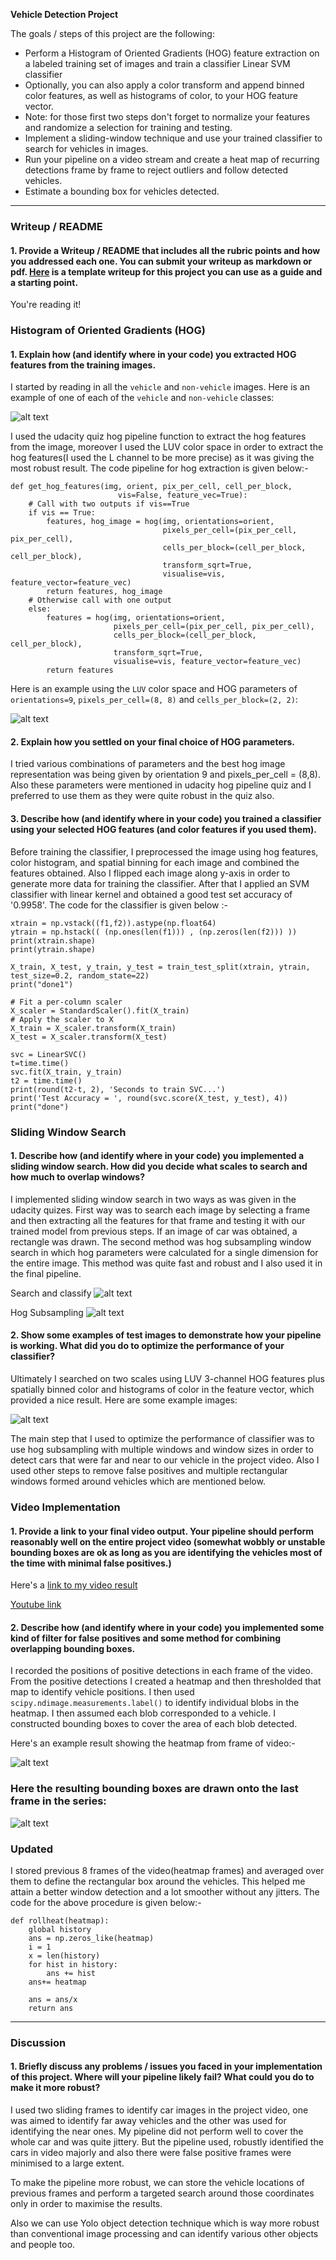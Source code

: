 **Vehicle Detection Project**

The goals / steps of this project are the following:

* Perform a Histogram of Oriented Gradients (HOG) feature extraction on a labeled training set of images and train a classifier Linear SVM classifier
* Optionally, you can also apply a color transform and append binned color features, as well as histograms of color, to your HOG feature vector. 
* Note: for those first two steps don't forget to normalize your features and randomize a selection for training and testing.
* Implement a sliding-window technique and use your trained classifier to search for vehicles in images.
* Run your pipeline on a video stream and create a heat map of recurring detections frame by frame to reject outliers and follow detected vehicles.
* Estimate a bounding box for vehicles detected.

[//]: # (Image References)
[image1]: ./examples/car_not_car.png
[image2]: ./examples/HOG_example.jpg
[image3]: ./examples/sliding_windows.jpg
[image4]: ./examples/sliding_window.jpg
[image5]: ./examples/bboxes_and_heat.png
[image6]: ./examples/labels_map.png
[image7]: ./examples/output_bboxes.png
[video1]: ./project_video.mp4

---
### Writeup / README

#### 1. Provide a Writeup / README that includes all the rubric points and how you addressed each one.  You can submit your writeup as markdown or pdf.  [Here](https://github.com/udacity/CarND-Vehicle-Detection/blob/master/writeup_template.md) is a template writeup for this project you can use as a guide and a starting point.  

You're reading it!

### Histogram of Oriented Gradients (HOG)

#### 1. Explain how (and identify where in your code) you extracted HOG features from the training images.

I started by reading in all the `vehicle` and `non-vehicle` images.  Here is an example of one of each of the `vehicle` and `non-vehicle` classes:

![alt text](https://github.com/deepanshu96/carp5/blob/master/output_images/t1.png)

I used the udacity quiz hog pipeline function to extract the hog features from the image, moreover I used the LUV color space in order to extract the hog features(I used the L channel to be more precise) as it was giving the most robust result.
The code pipeline for hog extraction is given below:-
```
def get_hog_features(img, orient, pix_per_cell, cell_per_block, 
                        vis=False, feature_vec=True):
    # Call with two outputs if vis==True
    if vis == True:
        features, hog_image = hog(img, orientations=orient, 
                                  pixels_per_cell=(pix_per_cell, pix_per_cell),
                                  cells_per_block=(cell_per_block, cell_per_block), 
                                  transform_sqrt=True, 
                                  visualise=vis, feature_vector=feature_vec)
        return features, hog_image
    # Otherwise call with one output
    else:      
        features = hog(img, orientations=orient, 
                       pixels_per_cell=(pix_per_cell, pix_per_cell),
                       cells_per_block=(cell_per_block, cell_per_block), 
                       transform_sqrt=True, 
                       visualise=vis, feature_vector=feature_vec)
        return features
```

Here is an example using the `LUV` color space and HOG parameters of `orientations=9`, `pixels_per_cell=(8, 8)` and `cells_per_block=(2, 2)`:

![alt text](https://github.com/deepanshu96/carp5/blob/master/output_images/t2.png)

#### 2. Explain how you settled on your final choice of HOG parameters.

I tried various combinations of parameters and the best hog image representation was being given by orientation 9 and pixels_per_cell = (8,8). Also these parameters were mentioned in udacity hog pipeline quiz and I preferred to use them as they were quite robust in the quiz also.

#### 3. Describe how (and identify where in your code) you trained a classifier using your selected HOG features (and color features if you used them).

Before training the classifier, I preprocessed the image using hog features, color histogram, and spatial binning for each image and combined the features obtained. Also I flipped each image along y-axis in order to generate more data for training the classifier. After that I applied an SVM classifier with linear kernel and obtained a good test set accuracy of '0.9958'. The code for the classifier is given below :-

```
xtrain = np.vstack((f1,f2)).astype(np.float64)
ytrain = np.hstack(( (np.ones(len(f1))) , (np.zeros(len(f2))) ))
print(xtrain.shape)
print(ytrain.shape)

X_train, X_test, y_train, y_test = train_test_split(xtrain, ytrain, test_size=0.2, random_state=22)
print("done1")

# Fit a per-column scaler
X_scaler = StandardScaler().fit(X_train)
# Apply the scaler to X
X_train = X_scaler.transform(X_train)
X_test = X_scaler.transform(X_test)

svc = LinearSVC() 
t=time.time() 
svc.fit(X_train, y_train) 
t2 = time.time()
print(round(t2-t, 2), 'Seconds to train SVC...')
print('Test Accuracy = ', round(svc.score(X_test, y_test), 4))
print("done")

```

### Sliding Window Search

#### 1. Describe how (and identify where in your code) you implemented a sliding window search.  How did you decide what scales to search and how much to overlap windows?

I implemented sliding window search in two ways as was given in the udacity quizes. First way was to search each image by selecting a frame and then extracting all the features for that frame and testing it with our trained model from previous steps. If an image of car was obtained, a rectangle was drawn. The second method was hog subsampling window search in which hog parameters were calculated for a single dimension for the entire image. This method was quite fast and robust and I also used it in the final pipeline. 

Search and classify 
![alt text](https://github.com/deepanshu96/carp5/blob/master/output_images/t4.png)

Hog Subsampling
![alt text](https://github.com/deepanshu96/carp5/blob/master/output_images/t5.png)

#### 2. Show some examples of test images to demonstrate how your pipeline is working.  What did you do to optimize the performance of your classifier?

Ultimately I searched on two scales using LUV 3-channel HOG features plus spatially binned color and histograms of color in the feature vector, which provided a nice result.  Here are some example images:

![alt text](https://github.com/deepanshu96/carp5/blob/master/output_images/t5.png)

The main step that I used to optimize the performance of classifier was to use hog subsampling with multiple windows and window sizes in order to detect cars that were far and near to our vehicle in the project video. Also I used other steps to remove false positives and multiple rectangular windows formed around vehicles which are mentioned below.

### Video Implementation

#### 1. Provide a link to your final video output.  Your pipeline should perform reasonably well on the entire project video (somewhat wobbly or unstable bounding boxes are ok as long as you are identifying the vehicles most of the time with minimal false positives.)
Here's a [link to my video result](https://github.com/deepanshu96/carp5/blob/master/Major.mp4)

[Youtube link](https://www.youtube.com/watch?v=ctIXumr295w)

#### 2. Describe how (and identify where in your code) you implemented some kind of filter for false positives and some method for combining overlapping bounding boxes.

I recorded the positions of positive detections in each frame of the video.  From the positive detections I created a heatmap and then thresholded that map to identify vehicle positions.  I then used `scipy.ndimage.measurements.label()` to identify individual blobs in the heatmap.  I then assumed each blob corresponded to a vehicle.  I constructed bounding boxes to cover the area of each blob detected.  

Here's an example result showing the heatmap from  frame of video:- 

![alt text](https://github.com/deepanshu96/carp5/blob/master/output_images/t6.png)


### Here the resulting bounding boxes are drawn onto the last frame in the series:
![alt text](https://github.com/deepanshu96/carp5/blob/master/output_images/t7.png)

### Updated

I stored previous 8 frames of the video(heatmap frames) and averaged over them to define the rectangular box around the vehicles. This helped me attain a better window detection and a lot smoother without any jitters. The code for the above procedure is given below:- 
```
def rollheat(heatmap):
    global history
    ans = np.zeros_like(heatmap)
    i = 1
    x = len(history)
    for hist in history:
        ans += hist
    ans+= heatmap
    
    ans = ans/x
    return ans
```

---

### Discussion

#### 1. Briefly discuss any problems / issues you faced in your implementation of this project.  Where will your pipeline likely fail?  What could you do to make it more robust?

I used two sliding frames to identify car images in the project video, one was aimed to identify far away vehicles and the other was used for identifying the near ones. My pipeline did not perform well to cover the whole car and was quite jittery. But the pipeline used, robustly identified the cars in video majorly and also there were false positive frames were minimised to a large extent. 

To make the pipeline more robust, we can store the vehicle locations of previous frames and perform a targeted search around those coordinates only in order to maximise the results. 

Also we can use Yolo object detection technique which is way more robust than conventional image processing and can identify various other objects and people too. 

